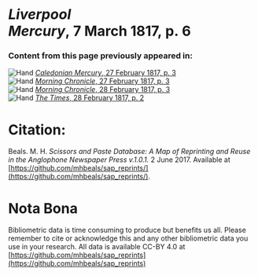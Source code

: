 # *Liverpool Mercury*, 7 March 1817, p. 6  
  
### Content from this page previously appeared in:  
![Hand](http://scissorsandpaste.net/wp-content/uploads/2017/06/smallhandpointer.png) [*Caledonian Mercury*, 27 February 1817, p. 3](https://mhbeals.github.io/sap_html/Caledonian-Mercury/Caledonian-Mercury-27-February-1817-p-3)  
![Hand](http://scissorsandpaste.net/wp-content/uploads/2017/06/smallhandpointer.png) [*Morning Chronicle*, 27 February 1817, p. 3](https://mhbeals.github.io/sap_html/Morning-Chronicle/Morning-Chronicle-27-February-1817-p-3)  
![Hand](http://scissorsandpaste.net/wp-content/uploads/2017/06/smallhandpointer.png) [*Morning Chronicle*, 28 February 1817, p. 3](https://mhbeals.github.io/sap_html/Morning-Chronicle/Morning-Chronicle-28-February-1817-p-3)  
![Hand](http://scissorsandpaste.net/wp-content/uploads/2017/06/smallhandpointer.png) [*The Times*, 28 February 1817, p. 2](https://mhbeals.github.io/sap_html/The-Times/The-Times-28-February-1817-p-2)  


# Citation: 

Beals. M. H. *Scissors and Paste Database: A Map of Reprinting and Reuse in the Anglophone Newspaper Press v.1.0.1.* 2 June 2017. Available at [https://github.com/mhbeals/sap_reprints/](https://github.com/mhbeals/sap_reprints/). 

# Nota Bona

Bibliometric data is time consuming to produce but benefits us all. Please remember to cite or acknowledge this and any other bibliometric data you use in your research. All data is available CC-BY 4.0 at [https://github.com/mhbeals/sap_reprints](https://github.com/mhbeals/sap_reprints)